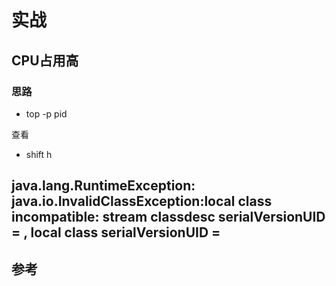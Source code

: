 # 实战
## CPU占用高
### 思路
- top -p pid

查看
- shift h 



## java.lang.RuntimeException: java.io.InvalidClassException:local class incompatible: stream classdesc serialVersionUID = , local class serialVersionUID =




## 参考

